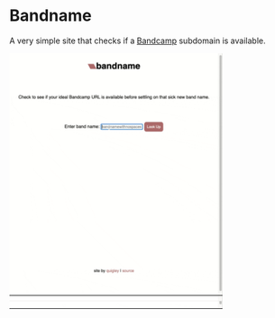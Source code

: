 # Bandname

A very simple site that checks if a [Bandcamp](https://bandcamp.com) subdomain is available.

<img src="img/demo.gif" width="75%" height="75%">
